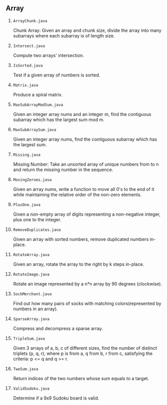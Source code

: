 ## Array

1. `ArrayChunk.java`

   Chunk Array: Given an array and chunk size, divide the array into many subarrays where each subarray is of length size.

2. `Intersect.java`

   Compute two arrays' intersection.

3. `IsSorted.java`

   Test if a given array of numbers is sorted.

4. `Matrix.java`

   Produce a spiral matrix.

5. `MaxSubArrayModSum.java`

   Given an integer array nums and an integer m, find the contiguous subarray which has the largest sum mod m.

6. `MaxSubArraySum.java`

   Given an integer array nums, find the contiguous subarray which has the largest sum.

7. `Missing.java`

   Missing Number: Take an unsorted array of unique numbers from to n and return the missing number in the sequence.

8. `MovingZeroes.java`

   Given an array nums, write a function to move all 0's to the end of it while maintaining the relative order of the non-zero elements.

9. `PlusOne.java`

   Given a non-empty array of digits representing a non-negative integer, plus one to the integer.

10. `RemoveDuplicates.java`

    Given an array with sorted numbers, remove duplicated numbers in-place.

11. `RotateArray.java`

    Given an array, rotate the array to the right by k steps in-place.

12. `RotateImage.java`

    Rotate an image represented by a n\*n array by 90 degrees (clockwise).

13. `SockMerchant.java`

    Find out how many pairs of socks with matching colors(represented by numbers in an array).

14. `SparseArray.java`

    Compress and decompress a sparse array.

15. `TripleSum.java`

    Given 3 arrays of a, b, c of different sizes, find the number of distinct triplets (p, q, r), where p is from a, q from b, r from c, satisfying the criteria: p <= q and q >= r.

16. `TwoSum.java`

    Return indices of the two numbers whose sum equals to a target.

17. `ValidSudoku.java`

    Determine if a 9x9 Sudoku board is valid.
